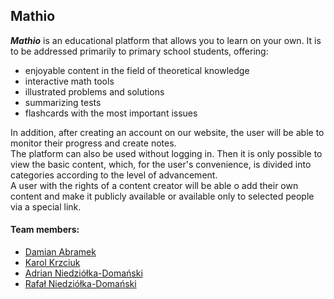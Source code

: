 Mathio
-----------------
***Mathio*** is an educational platform that allows you to learn on your own.
It is to be addressed primarily to primary school students, offering:
 - enjoyable content in the field of theoretical knowledge
 - interactive math tools
 - illustrated problems and solutions
 - summarizing tests
 - flashcards with the most important issues
 
In addition, after creating an account on our website, the user will be able to monitor their progress and create notes.  
The platform can also be used without logging in. Then it is only possible to view the basic content, which, for the user's convenience, is divided into categories according to the level of advancement.  
A user with the rights of a content creator will be able o add their own content and make it publicly available or available only to selected people via a special link.  

#### Team members: ####
 - [Damian Abramek](https://wotxp.atlassian.net/jira/software/projects/PZ2/issues/?jql=project%20%3D%20%22PZ2%22%20AND%20assignee%3D6161b2a307ac3c00684e8114%20AND%20type%3DTask%20ORDER%20BY%20created%20DESC)
 - [Karol Krzciuk](https://wotxp.atlassian.net/jira/software/projects/PZ2/issues/?jql=project%20%3D%20%22PZ2%22%20AND%20assignee%3D6161b3f7c7bea40069777230%20AND%20type%3DTask%20ORDER%20BY%20created%20DESC)
 - [Adrian Niedziółka-Domański](https://wotxp.atlassian.net/jira/software/projects/PZ2/issues/?jql=project%20%3D%20%22PZ2%22%20AND%20assignee%3D6161b4967a6be4007135d0cf%20AND%20type%3DTask%20ORDER%20BY%20created%20DESC)
 - [Rafał Niedziółka-Domański](https://wotxp.atlassian.net/jira/software/projects/PZ2/issues/?jql=project%20%3D%20%22PZ2%22%20AND%20assignee%3D61602b5ac7bea4006966b915%20AND%20type%3DTask%20ORDER%20BY%20created%20DESC)
 
